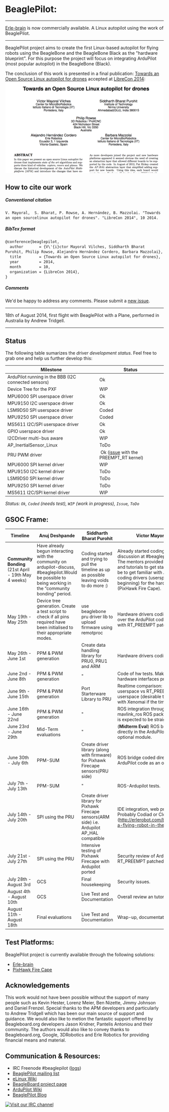 BeaglePilot:
=============

----

[Erle-brain](http://erlerobotics.com/blog/product/erle-brain) is now commercially available. A Linux autopilot using the work of BeaglePilot.

----

BeaglePilot project aims to create the first Linux-based autopilot for flying robots using the BeagleBone and the BeagleBone Black as the "hardware blueprint". For this purpose the project will focus on integrating ArduPilot (most popular autopilot) in the BeagleBone (Black). 

The conclusion of this work is presented in a final publication: [Towards an Open Source Linux autopilot for drones](https://github.com/BeaglePilot/beaglepilot/blob/master/files/APM_Linux.pdf?raw=true) accepted at [LibreCon 2014](http://www.libresoftwareworldconference.com/):
![](files/APM-paper-capture.png)


How to cite our work
-------------

##### Conventional citation
```
V. Mayoral,  S. Bharat, P. Rowse, A. Hernández, B. Mazzolai. "Towards an open sourcelinux autopilot for drones". "LibreCon 2014", 10 2014.
```

##### BibTex format
```
@conference{beaglepilot,
  author       = {V\'{i}ctor Mayoral Vilches, Siddharth Bharat Purohit, Philip Rowse, Alejandro Hernández Cordero, Barbara Mazzolai}, 
  title        = {Towards an Open Source Linux autopilot for drones},
  year         = 2014,
  month        = 10,
  organization = {LibreCon 2014},
}

```

##### Comments
We'd be happy to address any comments. Please submit a [new issue](https://github.com/BeaglePilot/beaglepilot/issues/new).


----

18th of August 2014, first flight with BeaglePilot with a Plane, performed in Australia by Andrew Tridgell.

----

Status
------

The following table sumarizes the *driver development status*. Feel free to grab one and help us further develop this:

| Milestone | Status |
| ----------|--------|
| ArduPilot running in the BBB (I2C connected sensors) | Ok |
| Device Tree for the PXF | WIP |
| MPU6000 SPI userspace driver | Ok |
| MPU9150 I2C userspace driver | Ok|
| LSM9DS0 SPI userspace driver | Coded |
| MPU9250 SPI userspace driver | Coded |
| MS5611 I2C/SPI userspace driver | Ok |
| GPIO userspace driver | Ok |
| I2CDriver multi-bus aware | WIP |
| AP_InertialSensor_Linux | ToDo |
| PRU PWM driver | Ok ([issue](https://groups.google.com/forum/#!topic/beaglepilot/7DKcdm0AEPo) with the PREEMPT_RT kernel) |
| MPU6000 SPI kernel driver | WIP |
| MPU9150 I2C kernel driver | ToDo |
| LSM9DS0 SPI kernel driver | ToDo |
| MPU9250 SPI kernel driver | ToDo |
| MS5611 I2C/SPI kernel driver | WIP |


*Status: `Ok`, `Coded` (needs test), `WIP` (work in progress), `Issue`, `ToDo`*

GSOC Frame:
-------------

| Timeline | Anuj Deshpande| Siddharth Bharat Purohit| Víctor Mayoral Vilches |
|----------|-------------- |-------------------------|------------------------|
| **Community Bonding** (21st April - 19th May 4 weeks)|Have already begun interacting with the community on ardupilot-discuss, #beaglepilot.Would be possible to being working in the “community bonding” period. | Coding started and trying to pull the timeline as up as possible leaving voids to do more :)| Already started coding and the discussion at #beaglepilot (Freenode). The mentors provided great feedback and tutorials to get started. The goal will be to get familiar with ArduPilot and start coding drivers (userspace ones at the beginning) for the hardware to be used (PixHawk Fire Cape). |
| May 19th - May 25th |Device tree generation. Create a test script to check if all pins required have been initialised to their appropriate modes.  | use beaglebone pru driver lib to upload firmware using remotproc| Hardware drivers coding (userspace) over the ArduPilot code (Linux kernel with RT_PREEMPT patches applied). |
| May 26th - June 1st | PPM & PWM generation| Create data handling library for PRU0, PRU1 and ARM| Hardware drivers coding. |
| June 2nd - June 8th | PPM & PWM generation | " | Code of hw tests. Make sure that all the hardware interfaces properly.| 
| June 9th - June 15th | PPM & PWM generation | Port Starterware Library to PRU| Realtime comparison: stock kernel userspace vs RT_PREEMPT kernel userspace (desirable to include tests with Xenomai if the time allows it) |
| June 16th - June 22nd | PPM & PWM generation | "| ROS integration through MAVLink (using mavlink_ros ROS package). This first task is expected to be straightforward.|
| June 23rd - June 29th |Mid-Term evaluations | "| (**Midterm Eval**) ROS bridge coded directly in the ArduPilot code as an optional module. |
| June 30th - July 6th | PPM-SUM |Create driver library (along with firmware) for Pixhawk Firecape sensors(PRU side) | ROS bridge coded directly in the ArduPilot code as an optional module.|
| July 7th - July 13th | PPM-SUM | "| ROS-Ardupilot tests. |
| July 14th - July 20th | SPI using the PRU | Create driver library for Pixhawk Firecape sensors(ARM side) i.e. Ardupilot AP_HAL compatible| IDE integration, web programming. Probably Codiad or Cloud9 (http://erlerobot.com/blog/programming-a-flying-robot-in-the-browser/). |
| July 21st - July 27th | SPI using the PRU |Intensive testing of Pixhawk Firecape with Ardupilot ported | Security review of Ardupilot running on a RT_PREEMPT patched kernel.|
| July 28th - August 3rd | GCS | Final housekeeping| Security issues. |
| August 4th - August 10th | GCS |Live Test and Documentation | Overall review an tutorials development. |
| August 11th - August 18th | Final evaluations |Live Test and Documentation | Wrap-up, documentation and delivery. |

Test Platforms:
-----------
BeaglePilot project is currently available through the following solutions:
- [Erle-brain](https://erlerobotics.com/blog/product/erle-brain/)
- [PixHawk Fire Cape](https://erlerobotics.com/blog/product/pixhawk-fire-cape/)


Acknowledgements
---------
This work would not have been possible without the support of many people such as Kevin Hester, Lorenz Meier, Ben Nizette, Jimmy Johnson and Daniel Frenzel. Special thanks to the APM developers and particularly to Andrew Tridgell which has been our main source of  support and guidance. We would also like to metion the fantastic support offered by Beagleboard.org developers Jason Kridner, Pantelis Antoniou and their community. The authors would also like to convey thanks to  Beagleboard.org, Google, 3DRobotics and Erle Robotics for providing financial means and material. 


Communication & Resources:
--------------
- IRC Freenode #beaglepilot ([logs](http://logs.nslu2-linux.org/livelogs/beaglepilot/))
- [BeaglePilot mailing list](https://groups.google.com/forum/#!forum/beaglepilot)
- [eLinux Wiki](http://elinux.org/BeagleBoard/GSoC/BeaglePilot)
- [BeagleBoard project page](http://beagleboard.org/project/BeaglePilot/)
- [ArduPilot Wiki](http://dev.ardupilot.com/wiki/beaglepilot/)
- [BeaglePilot Blog](http://ardupilotbeaglebone.wordpress.com/)

[![Visit our IRC channel](https://kiwiirc.com/buttons/chat.freenode.net/beaglepilot.png)](https://kiwiirc.com/client/chat.freenode.net/?nick=beaglepilo|?#beaglepilot)
